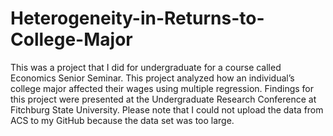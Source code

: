 # Heterogeneity-in-Returns-to-College-Major

This was a project that I did for undergraduate for a course called Economics Senior Seminar. This project analyzed how an individual’s college major affected their wages using multiple regression. Findings for this project were presented at the Undergraduate Research Conference at Fitchburg State University. Please note that I could not upload the data from ACS to my GitHub because the data set was too large.
